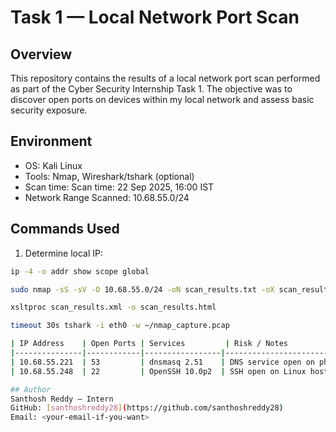 # Task 1 — Local Network Port Scan

## Overview
This repository contains the results of a local network port scan performed as part of the Cyber Security Internship Task 1. The objective was to discover open ports on devices within my local network and assess basic security exposure.

## Environment
- OS: Kali Linux
- Tools: Nmap, Wireshark/tshark (optional)
- Scan time: Scan time: 22 Sep 2025, 16:00 IST
- Network Range Scanned: 10.68.55.0/24

## Commands Used
1. Determine local IP:
```bash
ip -4 -o addr show scope global

sudo nmap -sS -sV -O 10.68.55.0/24 -oN scan_results.txt -oX scan_results.xml

xsltproc scan_results.xml -o scan_results.html

timeout 30s tshark -i eth0 -w ~/nmap_capture.pcap

| IP Address    | Open Ports | Services         | Risk / Notes                              |
|---------------|------------|-----------------|------------------------------------------|
| 10.68.55.221  | 53         | dnsmasq 2.51    | DNS service open on phone; minimal risk for internal network, but avoid exposing externally |
| 10.68.55.248  | 22         | OpenSSH 10.0p2  | SSH open on Linux host; ensure strong passwords or key-based authentication |

## Author
Santhosh Reddy — Intern  
GitHub: [santhoshreddy28](https://github.com/santhoshreddy28)  
Email: <your-email-if-you-want>
